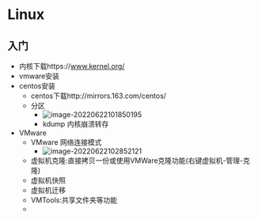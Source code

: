 # Linux

## 入门

+ 内核下载https://www.kernel.org/
+ vmware安装
+ centos安装
  + centos下载http://mirrors.163.com/centos/
  + 分区
    + ![image-20220622101850195](https://cdn.jsdelivr.net/gh/innnky/images@master/uPic/image-20220622101850195.png) 
    + kdump 内核崩溃转存
+ VMware
  + VMware 网络连接模式
    + ![image-20220622102852121](https://cdn.jsdelivr.net/gh/innnky/images@master/uPic/image-20220622102852121.png) 
  + 虚拟机克隆:直接拷贝一份或使用VMWare克隆功能(右键虚拟机-管理-克隆)
  + 虚拟机快照
  + 虚拟机迁移
  + VMTools:共享文件夹等功能
  + 